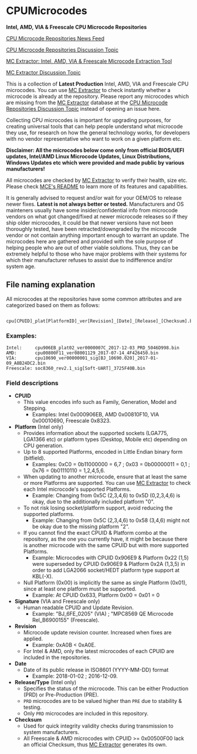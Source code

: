 # CPUMicrocodes
**Intel, AMD, VIA &amp; Freescale CPU Microcode Repositories**

[CPU Microcode Repositories News Feed](https://twitter.com/platomaniac)

[CPU Microcode Repositories Discussion Topic](https://winraid.level1techs.com/t/intel-amd-via-freescale-cpu-microcode-repositories-discussion/32301)

[MC Extractor: Intel, AMD, VIA & Freescale Microcode Extraction Tool](https://github.com/platomav/MCExtractor)

[MC Extractor Discussion Topic](https://winraid.level1techs.com/t/mc-extractor-intel-amd-via-freescale-microcode-extraction-tool-discussion/31555)

This is a collection of **Latest Production** Intel, AMD, VIA and Freescale CPU microcodes. You can use [MC Extractor](https://github.com/platomav/MCExtractor) to check instantly whether a microcode is already at the repository. Please report any microcodes which are missing from the [MC Extractor](https://github.com/platomav/MCExtractor) database at the [CPU Microcode Repositories Discussion Topic](https://winraid.level1techs.com/t/intel-amd-via-freescale-cpu-microcode-repositories-discussion/32301) instead of opening an issue here.

Collecting CPU microcodes is important for upgrading purposes, for creating universal tools that can help people understand what microcode they use, for research on how the general technology works, for developers with no vendor representative who want to work on a given platform etc.

**Disclaimer: All the microcodes below come only from official BIOS/UEFI updates, Intel/AMD Linux Microcode Updates, Linux Distributions, Windows Updates etc which were provided and made public by various manufacturers!**

All microcodes are checked by [MC Extractor](https://github.com/platomav/MCExtractor) to verify their health, size etc. Please check [MCE's README](https://github.com/platomav/MCExtractor/blob/master/README.md) to learn more of its features and capabilities.

It is generally advised to request and/or wait for your OEM/OS to release newer fixes. **Latest is not always better or tested.** Manufacturers and OS mainteners usually have some insider/confidential info from microcode vendors on what got changed/fixed at newer microcode releases so if they ship older microcodes, it could be that newer versions have not been thoroughly tested, have been retracted/downgraded by the microcode vendor or not contain anything important enough to warrant an update. The microcodes here are gathered and provided with the sole purpose of helping people who are out of other viable solutions. Thus, they can be extremely helpful to those who have major problems with their systems for which their manufacturer refuses to assist due to indifference and/or system age.

## File naming explanation

All microcodes at the repositories have some common attributes and are categorized based on them as follows:

     cpu[CPUID]_plat[PlatformID]_ver[Revision]_[Date]_[Release]_[Checksum].bin

### Examples:

    Intel:     cpu906EB_plat02_ver0000007C_2017-12-03_PRD_5046D998.bin
    AMD:       cpu00800F11_ver08001129_2017-07-14_4F426450.bin
    VIA:       cpu10690_ver00000001_sig[BJ_10690.020]_2017-01-09_A8B24DC2.bin
    Freescale: soc8360_rev2.1_sig[Soft-UART]_3725F40B.bin

### Field descriptions

- **CPUID**
    - This value encodes info such as Family, Generation, Model and Stepping.
        - Examples: Intel 0x000906EB, AMD 0x00810F10, VIA 0x00010690, Freescale 0x8323.
- **Platform** (Intel only)
    - Provides information about the supported sockets (LGA775, LGA1366 etc) or platform types (Desktop, Mobile etc) depending on CPU generation.
    - Up to 8 supported Platforms, encoded in Little Endian binary form (bitfield).
        - Examples: 0xC0 = 0b11000000 = 6,7 ; 0x03 = 0b00000011 = 0,1 ; 0x76 = 0b01110110 = 1,2,4,5,6.
    - When updating to another microcode, ensure that at least the same or more Platforms are supported. You can use [MC Extractor](https://github.com/platomav/MCExtractor) to check each Intel microcode's supported Platforms.
        - Example: Changing from 0x5C (2,3,4,6) to 0x5D (0,2,3,4,6) is okay, due to the additionally included platform "0".
    - To not risk losing socket/platform support, avoid reducing the supported platforms.
        - Example: Changing from 0x5C (2,3,4,6) to 0x58 (3,4,6) might not be okay due to the missing platform "2".
    - If you cannot find the exact CPUID & Platform combo at the repository, as the one you currently have, it might be because there is another microcode with the same CPUID but with more supported Platforms.
        - Example: Microcodes with CPUID 0x906E9 & Platform 0x22 (1,5) were superseded by CPUID 0x906E9 & Platform 0x2A (1,3,5) in order to add LGA2066 socket/HEDT platform type support at KBL(-X).
    - Null Platform (0x00) is implicitly the same as single Platform (0x01), since at least one platform must be supported.
        - Example: At CPUID 0x633, Platform 0x00 = 0x01 = 0
- **Signature** (VIA and Freescale only)
    - Human readable CPUID and Update Revision.
        - Example: "BJ_6FE_0205" (VIA) ; "MPC8569 QE Microcode Rel_B6900155" (Freescale).
- **Revision**
    - Microcode update revision counter. Increased when fixes are applied.
        - Example: 0xA0B < 0xA0E.
    - For Intel & AMD, only the latest microcodes of each CPUID are included in the repositories.
- **Date**
    - Date of its public release in ISO8601 (YYYY-MM-DD) format
        - Example: 2018-01-02 ; 2016-12-09.
- **Release/Type** (Intel only)
    - Specifies the status of the microcode. This can be either Production (PRD) or Pre-Production (PRE).
    - `PRD` microcodes are to be valued higher than `PRE` due to stability & testing.
    - Only `PRD` microcodes are included in this repository.
- **Checksum**
    - Used for quick integrity validity checks during transmission to system manufacturers.
    - All Freescale & AMD microcodes with CPUID >= 0x00500F00 lack an official Checksum, thus [MC Extractor](https://github.com/platomav/MCExtractor) generates its own.
